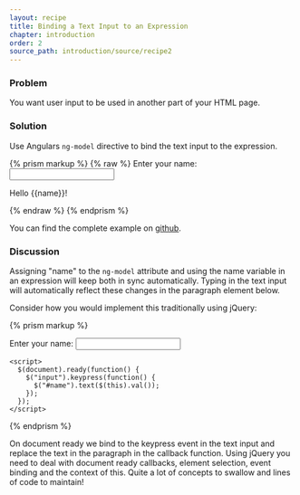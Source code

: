 ```yaml
---
layout: recipe
title: Binding a Text Input to an Expression
chapter: introduction
order: 2
source_path: introduction/source/recipe2
---
```

### Problem
You want user input to be used in another part of your HTML page.

### Solution
Use Angulars `ng-model` directive to bind the text input to the expression.

{% prism markup %}
{% raw %}
Enter your name: <input type="text" ng-model="name"></input>
<p>Hello {{name}}!</p>
{% endraw %}
{% endprism %}

You can find the complete example on [github](https://github.com/fdietz/recipes-with-angular-js-examples/tree/master/chapter1/recipe2).

### Discussion
Assigning "name" to the `ng-model` attribute and using the name variable in an expression will keep both in sync automatically. Typing in the text input will automatically reflect these changes in the paragraph element below.

Consider how you would implement this traditionally using jQuery:

{% prism markup %}
<html>
  <head>
    <script src="http://code.jquery.com/jquery.min.js"></script>
  </head>
  <body>
    Enter your name: <input type="text"></input>
    <p id="name"></p>

    <script>
      $(document).ready(function() {
        $("input").keypress(function() {
          $("#name").text($(this).val());
        });
      });
    </script>

  </body>
</html>
{% endprism %}

On document ready we bind to the keypress event in the text input and replace the text in the paragraph in the callback function. Using jQuery you need to deal with document ready callbacks, element selection, event binding and the context of this. Quite a lot of concepts to swallow and lines of code to maintain!
